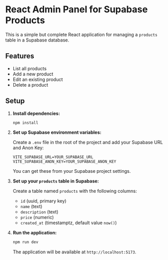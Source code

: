 # React Admin Panel for Supabase Products

This is a simple but complete React application for managing a `products` table in a Supabase database.

## Features

*   List all products
*   Add a new product
*   Edit an existing product
*   Delete a product

## Setup

1.  **Install dependencies:**

    ```bash
    npm install
    ```

2.  **Set up Supabase environment variables:**

    Create a `.env` file in the root of the project and add your Supabase URL and Anon Key:

    ```
    VITE_SUPABASE_URL=YOUR_SUPABASE_URL
    VITE_SUPABASE_ANON_KEY=YOUR_SUPABASE_ANON_KEY
    ```

    You can get these from your Supabase project settings.

3.  **Set up your `products` table in Supabase:**

    Create a table named `products` with the following columns:

    *   `id` (uuid, primary key)
    *   `name` (text)
    *   `description` (text)
    *   `price` (numeric)
    *   `created_at` (timestamptz, default value `now()`)

4.  **Run the application:**

    ```bash
    npm run dev
    ```

    The application will be available at `http://localhost:5173`.